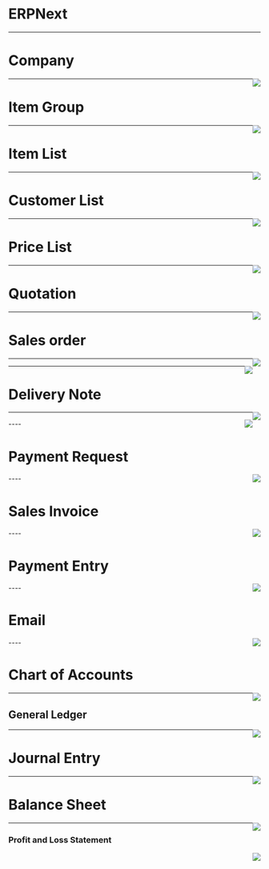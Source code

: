 # ERPNext

---

# Company
<!-- .slide: style="text-align: left;"> -->
<img src="images/Company.png" style="float: right"/>


---

# Item Group
<!-- .slide: style="text-align: left;"> -->
<img src="images/ItemGroup.pngg" style="float: right"/>


---

# Item List

<img src="images/ItemList.png" style="float: right"/>

---

# Customer List

<img src="images/CustomerList.png" style="float: right"/>

----

# Price List

<img src="images/PriceList.png" style="float: right"/>

----

# Quotation

<img src="images/Quotation.jpg" style="float: right"/>

---- 

# Sales order
<img src="images/sales order-pg-01.jpg" style="float: right"/>



---

<img src="images/sales order pg-02.jpg" style="float: right"/>



---

# Delivery Note

<img src="images/delivery note pg-01.jpg" style="float: right"/>

----


<img src="images/delivery note pg-02.jpg" style="float: right"/>
----

# Payment Request

<img src="images/Payment_Request.jpg" style="float: right"/>
----

# Sales Invoice

<img src="images/Sales_Invoice.jpg" style="float: right"/>
----

# Payment Entry

<img src="images/Payment_Entry.jpg" style="float: right"/>
----

# Email

<img src="images/Email.png" style="float: right"/>
----

# Chart of Accounts

<img src="images/ChartOfAccounts.png" style="float: right"/>

----

## General Ledger
<img src="images/GeneralLedger.png" style="float: right"/>


---

# Journal Entry
<img src="images/JournalEntry.png" style="float: right"/>


---

# Balance Sheet

<img src="images/BalanceSheet.png" style="float: right"/>

------

### Profit and Loss Statement
<img src="images/ProfitAndLoss.png" style="float: right"/>



